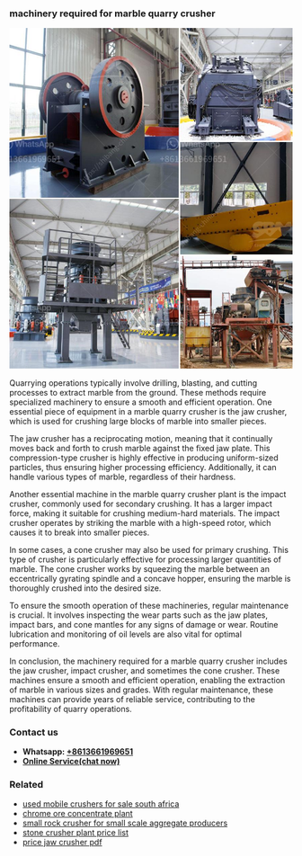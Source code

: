 <h3>machinery required for marble quarry crusher</h3><img src='1706766901.jpg' alt=''><p>Quarrying operations typically involve drilling, blasting, and cutting processes to extract marble from the ground. These methods require specialized machinery to ensure a smooth and efficient operation. One essential piece of equipment in a marble quarry crusher is the jaw crusher, which is used for crushing large blocks of marble into smaller pieces.</p><p>The jaw crusher has a reciprocating motion, meaning that it continually moves back and forth to crush marble against the fixed jaw plate. This compression-type crusher is highly effective in producing uniform-sized particles, thus ensuring higher processing efficiency. Additionally, it can handle various types of marble, regardless of their hardness.</p><p>Another essential machine in the marble quarry crusher plant is the impact crusher, commonly used for secondary crushing. It has a larger impact force, making it suitable for crushing medium-hard materials. The impact crusher operates by striking the marble with a high-speed rotor, which causes it to break into smaller pieces.</p><p>In some cases, a cone crusher may also be used for primary crushing. This type of crusher is particularly effective for processing larger quantities of marble. The cone crusher works by squeezing the marble between an eccentrically gyrating spindle and a concave hopper, ensuring the marble is thoroughly crushed into the desired size.</p><p>To ensure the smooth operation of these machineries, regular maintenance is crucial. It involves inspecting the wear parts such as the jaw plates, impact bars, and cone mantles for any signs of damage or wear. Routine lubrication and monitoring of oil levels are also vital for optimal performance.</p><p>In conclusion, the machinery required for a marble quarry crusher includes the jaw crusher, impact crusher, and sometimes the cone crusher. These machines ensure a smooth and efficient operation, enabling the extraction of marble in various sizes and grades. With regular maintenance, these machines can provide years of reliable service, contributing to the profitability of quarry operations.</p><h3>Contact us</h3><ul><li><strong>Whatsapp:&nbsp;<a href="https://wa.me/8613661969651">+8613661969651</a></strong></li><li><a href="https://swt.shibang-china.com/?git&amp;zhl&amp;machinery required for marble quarry crusher"><strong>Online Service(chat now)</strong></a></li></ul><h3>Related</h3><ul><li><a href='used mobile crushers for sale south africa.md'>used mobile crushers for sale south africa</a></li><li><a href='chrome ore concentrate plant.md'>chrome ore concentrate plant</a></li><li><a href='small rock crusher for small scale aggregate producers.md'>small rock crusher for small scale aggregate producers</a></li><li><a href='stone crusher plant price list.md'>stone crusher plant price list</a></li><li><a href='price jaw crusher pdf.md'>price jaw crusher pdf</a></li></ul>